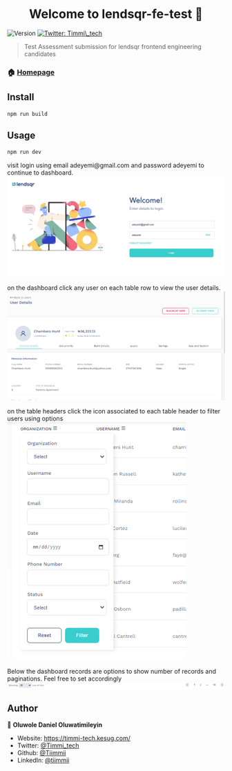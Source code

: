 <h1 align="center">Welcome to lendsqr-fe-test 👋</h1>
<p>
  <img alt="Version" src="https://img.shields.io/badge/version-0.0.0-blue.svg?cacheSeconds=2592000" />
  <a href="https://twitter.com/Timmi\_tech" target="_blank">
    <img alt="Twitter: Timmi\_tech" src="https://img.shields.io/twitter/follow/Timmi\_tech.svg?style=social" />
  </a>
</p>

> Test Assessment submission for lendsqr frontend engineering candidates

### 🏠 [Homepage](https://lendsqr-fe-test-rose.vercel.app)

## Install

```sh
npm run build
```

## Usage

```sh
npm run dev
```

<p>
  visit login using email adeyemi@gmail.com and password adeyemi to continue to dashboard.
  <img src='example_images/1.png'/>
</p>
<p>
  on the dashboard click any user on each table row to view the user details.
  <img src='example_images/3.png'/>
</p>
<p>
  on the table headers click the icon associated to each table header to filter users using options
  <img src='example_images/2.png'/>
</p>
<p>
  Below the dashboard records are options to show number of records and paginations. Feel free to set accordingly
  <img src='example_images/4.png'/> 
</p>

## Author

👤 **Oluwole Daniel Oluwatimileyin**

* Website: https://timmi-tech.kesug.com/
* Twitter: [@Timmi\_tech](https://twitter.com/Timmi\_tech)
* Github: [@Tiimmii](https://github.com/Tiimmii)
* LinkedIn: [@tiimmii](https://linkedin.com/in/tiimmii)